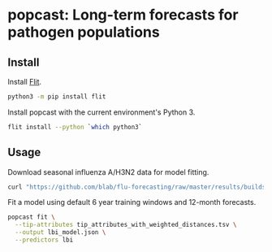 # popcast: Long-term forecasts for pathogen populations

## Install

Install [Flit](https://flit.pypa.io/en/latest/index.html).

``` bash
python3 -m pip install flit
```

Install popcast with the current environment's Python 3.

``` bash
flit install --python `which python3`
```

## Usage

Download seasonal influenza A/H3N2 data for model fitting.

``` bash
curl "https://github.com/blab/flu-forecasting/raw/master/results/builds/natural/natural_sample_1_with_90_vpm_sliding/tip_attributes_with_weighted_distances.tsv" > tip_attributes_with_weighted_distances.tsv
```

Fit a model using default 6 year training windows and 12-month forecasts.

``` bash
popcast fit \
  --tip-attributes tip_attributes_with_weighted_distances.tsv \
  --output lbi_model.json \
  --predictors lbi
```

